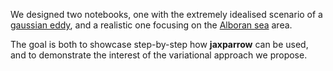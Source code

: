 We designed two notebooks, one with the extremely idealised scenario of a [gaussian eddy](gaussian_eddy), and a realistic one focusing on the [Alboran sea](alboran_sea) area.

The goal is both to showcase step-by-step how **jaxparrow** can be used, and to demonstrate the interest of the variational approach we propose.